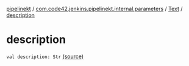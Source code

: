 [pipelinekt](../../index.md) / [com.code42.jenkins.pipelinekt.internal.parameters](../index.md) / [Text](index.md) / [description](./description.md)

# description

`val description: Str` [(source)](https://github.com/code42/pipelinekt/tree/master/internal/src/main/kotlin/com/code42/jenkins/pipelinekt/internal/parameters/Text.kt#L12)